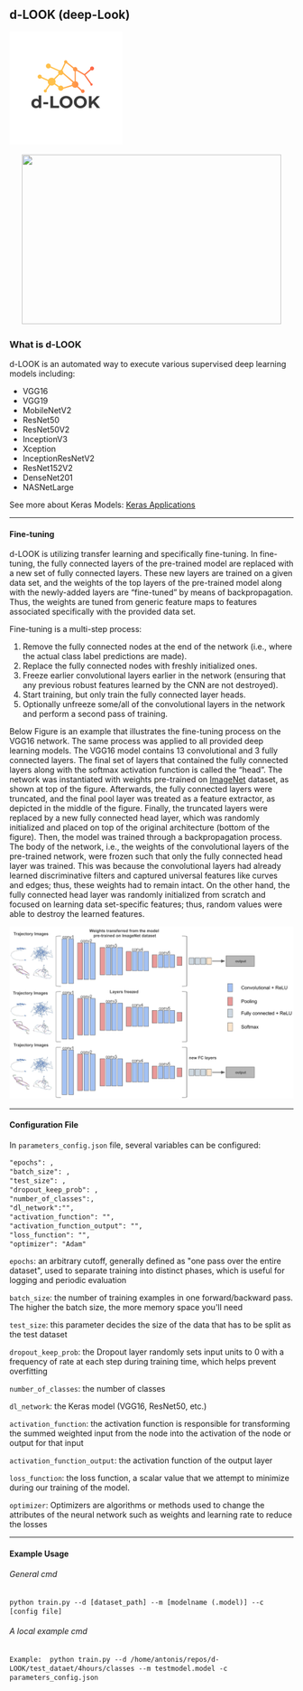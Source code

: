 ## d-LOOK (deep-Look)


![d-LOOK](images/d-LOOK-logo.png)

<p align="center">
  <img width="460" height="300" src="https://github.com/AntonisMakris/d-LOOK/images/d-LOOK-logo.png">
</p>

### What is d-LOOK

d-LOOK is an automated way to execute various supervised deep learning models including:
- VGG16
- VGG19
- MobileNetV2
- ResNet50
- ResNet50V2
- InceptionV3
- Xception
- InceptionResNetV2
- ResNet152V2
- DenseNet201
- NASNetLarge

See more about Keras Models: [Keras Applications](https://keras.io/api/applications/)

---

#### Fine-tuning 
d-LOOK is utilizing transfer learning and specifically fine-tuning. In fine-tuning, the fully connected layers of the pre-trained model are replaced with a new set of fully connected layers. These new layers are trained on a given data set, and the weights of the top layers of the pre-trained model along with the newly-added layers are “fine-tuned” by means of backpropagation. Thus, the weights are tuned from generic feature maps to features associated specifically with the provided data set.

Fine-tuning is a multi-step process:

1. Remove the fully connected nodes at the end of the network (i.e., where the actual class label predictions are made).
2. Replace the fully connected nodes with freshly initialized ones.
3. Freeze earlier convolutional layers earlier in the network (ensuring that any previous robust features learned by the CNN are not destroyed).
4. Start training, but only train the fully connected layer heads.
5. Optionally unfreeze some/all of the convolutional layers in the network and perform a second pass of training.


Below Figure is an example that illustrates the fine-tuning process on the VGG16 network.
The same process was applied to all provided deep learning models. The VGG16 model contains 13 convolutional and 3 fully connected layers.
The final set of layers that contained the fully connected layers along with the softmax activation function is called the “head”.
The network was instantiated with weights pre-trained on [ImageNet](https://www.image-net.org/) dataset, as shown at top of the figure. Afterwards, the fully connected layers were truncated, and the final pool layer was
treated as a feature extractor, as depicted in the middle of the figure. Finally, the truncated
layers were replaced by a new fully connected head layer, which was randomly initialized and placed
on top of the original architecture (bottom of the figure). Then, the model was trained
through a backpropagation process. The body of the network, i.e., the weights of the
convolutional layers of the pre-trained network, were frozen such that only the fully connected head layer
was trained. This was because the convolutional layers had already learned discriminative filters
and captured universal features like curves and edges; thus, these weights had to remain
intact. On the other hand, the fully connected head layer was randomly initialized from scratch and
focused on learning data set-specific features; thus, random values were able to destroy
the learned features.

![fine tuning](images/fine_tuning.jpg)


---
#### Configuration File

In `parameters_config.json` file, several variables can be configured:

	"epochs": ,
	"batch_size": ,
	"test_size": ,
	"dropout_keep_prob": ,
	"number_of_classes":,
	"dl_network":"",
	"activation_function": "",
	"activation_function_output": "",
	"loss_function": "",
	"optimizer": "Adam"

`epochs`: an arbitrary cutoff, generally defined as "one pass over the entire dataset", used to separate training into distinct phases, which is useful for logging and periodic evaluation

`batch_size`: the number of training examples in one forward/backward pass. The higher the batch size, the more memory space you'll need

`test_size`: this parameter decides the size of the data that has to be split as the test dataset

`dropout_keep_prob`: the Dropout layer randomly sets input units to 0 with a frequency of rate at each step during training time, which helps prevent overfitting

`number_of_classes`: the number of classes

`dl_network`: the Keras model (VGG16, ResNet50, etc.)

`activation_function`: the activation function is responsible for transforming the summed weighted input from the node into the activation of the node or output for that input

`activation_function_output`: the activation function of the output layer

`loss_function`: the loss function, a scalar value that we attempt to minimize during our training of the model. 

`optimizer`: Optimizers are algorithms or methods used to change the attributes of the neural network such as weights and learning rate to reduce the losses

---

#### Example Usage


###### _General cmd_
```shell
python train.py --d [dataset_path] --m [modelname (.model)] --c [config file]
```

###### _A local example cmd_
```shell
Example:  python train.py --d /home/antonis/repos/d-LOOK/test_dataet/4hours/classes --m testmodel.model -c parameters_config.json
```


